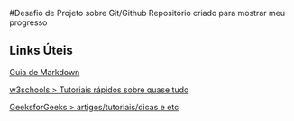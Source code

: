 #Desafio de Projeto sobre Git/Github
Repositório criado para mostrar meu progresso

## Links Úteis 
[Guia de Markdown ](https://www.markdownguide.org/basic-syntax/) 

[w3schools > Tutoriais rápidos sobre quase tudo](https://www.w3schools.com)

[GeeksforGeeks > artigos/tutoriais/dicas e etc](https://www.geeksforgeeks.org)
